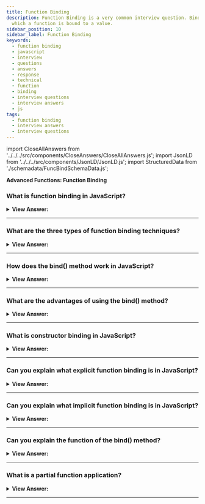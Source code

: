 ```yaml
---
title: Function Binding
description: Function Binding is a very common interview question. Binding is a process in
  which a function is bound to a value.
sidebar_position: 10
sidebar_label: Function Binding
keywords:
  - function binding
  - javascript
  - interview
  - questions
  - answers
  - response
  - technical
  - function
  - binding
  - interview questions
  - interview answers
  - js
tags:
  - function binding
  - interview answers
  - interview questions
---
```


import CloseAllAnswers from '../../../src/components/CloseAnswers/CloseAllAnswers.js';
import JsonLD from '../../../src/components/JsonLD/JsonLD.js';
import StructuredData from './schemadata/FuncBindSchemaData.js';

<JsonLD data={StructuredData} />

<head>
  <title>Function Binding | Frontend Phone Interview - JavaScript</title>
</head>

**Advanced Functions: Function Binding**

<CloseAllAnswers />

### What is function binding in JavaScript?

<details>
  <summary><strong>View Answer:</strong></summary>
  <div>
  <div><strong>Interview Response:</strong> Function binding in JavaScript is the process of tying a function to an object context, ensuring it uses that context as its 'this' value when called.</div><br />
  <div><strong className="codeExample">Code Example:</strong><br /><br />

  <div></div>

```js
let dog = {
  name: "Rover",
  sound: "Woof",
  makeSound: function() {
    console.log(this.sound);
  }
};

let cat = {
  name: "Whiskers",
  sound: "Meow"
};

// Bind makeSound function from dog to cat
let catSound = dog.makeSound.bind(cat);

catSound(); // Output: Meow
```

  </div>
  </div>
</details>

---

### What are the three types of function binding techniques?

<details>
  <summary><strong>View Answer:</strong></summary>
  <div>
  <div><strong>Interview Response:</strong> IThree function binding techniques are implicit binding (using object method), explicit binding (with call, apply, or bind), and constructor binding (new keyword for creating objects).
</div><br />
<div><strong className="codeExample">Code Example:</strong><br /><br />

  <div></div>

**1. Default Binding:**

```javascript
function sayHello() {
  console.log(this.message);
}

// A global variable
message = "Hello, World!";

sayHello(); // Output: "Hello, World!"
```

**2. Implicit Binding:**

```javascript
let obj = {
  message: "Hello, Object!",
  sayHello: function() {
    console.log(this.message);
  }
}

obj.sayHello(); // Output: "Hello, Object!"
```

**3. Explicit Binding (using call()):**

```javascript
function sayHello() {
  console.log(this.message);
}

let obj = {
  message: "Hello, Explicit!"
}

sayHello.call(obj); // Output: "Hello, Explicit!"
```

  </div>
  </div>
</details>

---

### How does the bind() method work in JavaScript?

<details>
  <summary><strong>View Answer:</strong></summary>
  <div>
  <div><strong>Interview Response:</strong> The bind() method creates a new function that, when called, has its 'this' keyword set to the provided value, with a given sequence of arguments preceding any others.
  </div><br />
  <div><strong className="codeExample">Code Example:</strong><br /><br />

  <div></div>

```js
let person1 = {
  name: 'John',
  hello: function() {
    console.log(`Hello, my name is ${this.name}.`);
  }
};

let person2 = {
  name: 'Sarah'
};

let sarahSayHello = person1.hello.bind(person2);

sarahSayHello();  // outputs: "Hello, my name is Sarah."
```

  </div>
  </div>
</details>

---

### What are the advantages of using the bind() method?

<details>
  <summary><strong>View Answer:</strong></summary>
  <div>
  <div><strong>Interview Response:</strong> The bind() method allows for explicit function context setting, function reuse with different objects, and partial application (pre-setting some arguments), improving code flexibility and reusability.
  </div><br />
  <div><strong className="codeExample">Code Example:</strong><br /><br />

  <div></div>

```js
let car1 = {
    brand: 'Tesla',
    getBrand: function(){
        console.log(this.brand);
    }
};

let car2 = {
    brand: 'Ford'
};

// Create a new function with 'this' set to car2
let getCar2Brand = car1.getBrand.bind(car2);

getCar2Brand(); // Output: 'Ford'

// Partial application
function multiply(x, y) {
    return x * y;
}

let double = multiply.bind(null, 2); // 'this' is irrelevant here, so set to null

console.log(double(5)); // Output: 10
```

  </div>
  </div>
</details>

---

### What is constructor binding in JavaScript?

<details>
  <summary><strong>View Answer:</strong></summary>
  <div>
  <div><strong>Interview Response:</strong> Constructor binding is when a function is used as a constructor with the 'new' keyword, causing 'this' to refer to the newly created object.
  </div><br />
  <div><strong className="codeExample">Code Example:</strong><br /><br />

  <div></div>

```js
function Car(brand) {
    this.brand = brand;
    this.getBrand = function() {
        console.log(this.brand);
    };
}

let car = new Car('Tesla');
car.getBrand(); // Output: 'Tesla'
```

  </div>
  </div>
</details>

---

### Can you explain what explicit function binding is in JavaScript?

<details>
  <summary><strong>View Answer:</strong></summary>
  <div>
  <div><strong>Interview Response:</strong> Explicit function binding in JavaScript lets you set "this" value for a function using call, apply, or bind, allowing greater control over function execution context.
</div><br />
  <div><strong>Technical Response:</strong> Window, Implicit, and Explicit function binding are JavaScript's three types of binding strategies. Explicit binding compels a function call to bind to a specific context object by utilizing call, apply, or bind. These predefined JavaScript methods get passed down to all functions via the function prototype. Functions have a method bind that allows us to fix "this." Binding is the ideal option for tying the context to the correct object and preventing "this" from being lost.
</div><br />
  <div><strong className="codeExample">Code Example:</strong><br /><br />

  <div></div>

```js
let user = {
  firstName: 'John',
};

function func() {
  console.log(this.firstName);
}

let funcUser = func.bind(user);
funcUser(); // John
```

  </div>
  </div>
</details>

---

### Can you explain what implicit function binding is in JavaScript?

<details>
  <summary><strong>View Answer:</strong></summary>
  <div>
  <div><strong>Interview Response:</strong> Implicit binding occurs when a function is called as a method of an object, and "this" automatically refers to the object before the dot.
  </div><br />
  <div><strong className="codeExample">Here's a simple code example:</strong><br /><br />

  <div></div>

```javascript
let obj = {
  name: 'John',
  sayHello: function() {
    console.log('Hello, ' + this.name);
  }
};

obj.sayHello(); // outputs: "Hello, John"
```

In this example, when `sayHello()` is invoked as a method of `obj` (`obj.sayHello()`), the `this` inside `sayHello` implicitly binds to `obj`.

  </div>
  </div>
</details>

---

### Can you explain the function of the bind() method?

<details>
  <summary><strong>View Answer:</strong></summary>
  <div>
  <div><strong>Interview Response:</strong> The bind() method creates a new function with a specific "this" value, allowing you to control the context in which the original function is executed.
</div><br />
  <div><strong>Technical Response:</strong> The bind method generates a new function that, when called, sets the "this" keyword to the provided value, with a specified sequence of arguments preceding any arguments provided when the new function gets invoked. Bind creates a new function that may be called later in the code while keeping the desired context binding.
</div><br />
  <div><strong className="codeExample">Code Example:</strong><br /><br />

<strong>Syntax: </strong> let boundFunc = func.bind(thisArg[, arg1[, arg2[, ...argN]]]);<br /><br />

  <div></div>

```js
const module = {
  x: 42,
  getX: function () {
    return this.x;
  },
};

const unboundGetX = module.getX;
console.log(unboundGetX()); // The function gets invoked at the global scope
// expected output: undefined

const boundGetX = unboundGetX.bind(module);
console.log(boundGetX());
// expected output: 42
```

---

:::note
This is useful for passing functions into other functions, like setTimeout(), which later invokes and won't necessarily bind the invoked function to the correct object without being coerced. The first parameter is the context object, and all other parameters are individually listed, like the call method.
:::

  </div>
  </div>
</details>

---

### What is a partial function application?

<details>
  <summary><strong>View Answer:</strong></summary>
  <div>
  <div><strong>Interview Response:</strong> Partial function application means predefining some of a function's arguments, creating a new function that requires fewer arguments to execute the original logic.
</div><br />
  <div><strong className="codeExample">Code Example:</strong><br /><br />

  <div></div>

```js
function mul(a, b) {
  return a * b;
}

let triple = mul.bind(null, 3);

console.log(triple(3)); // = mul(3, 3) = 9
console.log(triple(4)); // = mul(3, 4) = 12
console.log(triple(5)); // = mul(3, 5) = 15
```

  </div>
  </div>
</details>

---
